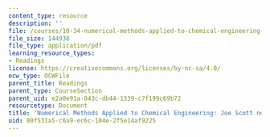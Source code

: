 ```yaml
---
content_type: resource
description: ''
file: /courses/10-34-numerical-methods-applied-to-chemical-engineering-fall-2015/80f531a5c6a9ec6c104e2f5e14af9225_MIT10_34F15_NotesFromJoe.pdf
file_size: 144938
file_type: application/pdf
learning_resource_types:
- Readings
license: https://creativecommons.org/licenses/by-nc-sa/4.0/
ocw_type: OCWFile
parent_title: Readings
parent_type: CourseSection
parent_uid: e2a0e91a-043c-db44-1339-c7f199c69b72
resourcetype: Document
title: 'Numerical Methods Applied to Chemical Engineering: Joe Scott notes'
uid: 80f531a5-c6a9-ec6c-104e-2f5e14af9225
---
```

